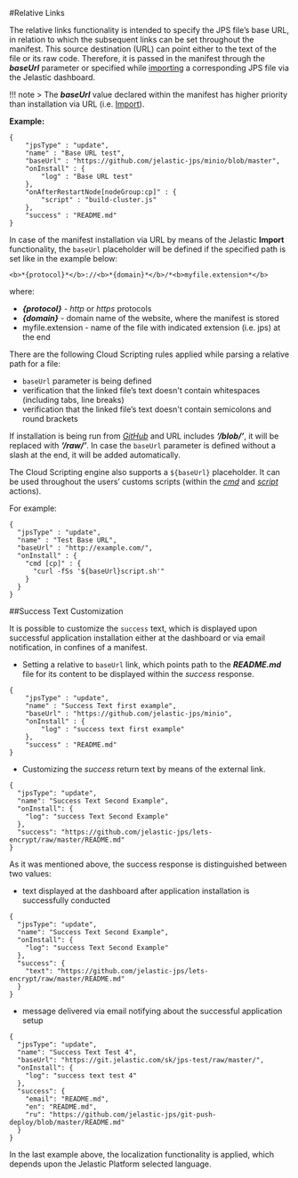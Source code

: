 #Relative Links

The relative links functionality is intended to specify the JPS file’s base URL, in relation to which the subsequent links can be set throughout the manifest. This source destination (URL) can point either to the text of the file or its raw code. Therefore, it is passed in the manifest through the <b>*baseUrl*</b> parameter or specified while <a href="https://docs.jelastic.com/environment-export-import" target="_blank">importing</a> a corresponding JPS file via the Jelastic dashboard.          

!!! note
    > The <b>*baseUrl*</b> value declared within the manifest has higher priority than installation via URL (i.e. <a href="https://docs.jelastic.com/environment-export-import" target="_blank">Import</a>).                

**Example:**
```
{
    "jpsType" : "update",
    "name" : "Base URL test",
    "baseUrl" : "https://github.com/jelastic-jps/minio/blob/master",
    "onInstall" : {
        "log" : "Base URL test"
    },
    "onAfterRestartNode[nodeGroup:cp]" : {
        "script" : "build-cluster.js"
    },
    "success" : "README.md"
}
```

In case of the manifest installation via URL by means of the Jelastic **Import** functionality, the `baseUrl` placeholder will be defined if the specified path is set like in the example below:      
  
```
<b>*{protocol}*</b>://<b>*{domain}*</b>/*<b>myfile.extension*</b>
```
where:                

- <b>*{protocol}*</b> - *http* or *https* protocols              
- <b>*{domain}*</b> - domain name of the website, where the manifest is stored                     
- myfile.extension - name of the file with indicated extension (i.e. jps) at the end                     

There are the following Cloud Scripting rules applied while parsing a relative path for a file:                         
  - `baseUrl` parameter is being defined                            
  - verification that the linked file’s text doesn't contain whitespaces (including tabs, line breaks)                                     
  - verification that the linked file’s text doesn't contain semicolons and round brackets                                  

If installation is being run from <a href="https://github.com/jelastic-jps" target="_blank">*GitHub*</a> and URL includes <b>*‘/blob/’*</b>, it will be replaced with <b>*‘/raw/’*</b>. In case the `baseUrl` parameter is defined without a slash at the end, it will be added automatically.              

 
The Cloud Scripting engine also supports a `${baseUrl}` placeholder. It can be used throughout the users’ customs scripts (within the [*cmd*](reference/actions/#cmd) and [*script*](reference/actions/#script) actions).              

For example:

```
{
  "jpsType" : "update",
  "name" : "Test Base URL",
  "baseUrl" : "http://example.com/",
  "onInstall" : {
    "cmd [cp]" : {
      "curl -fSs '${baseUrl}script.sh'"
    }
  }
}
```

##Success Text Customization

It is possible to customize the `success` text, which is displayed upon successful application installation either at the dashboard or via email notification, in confines of a manifest.         

- Setting a relative to `baseUrl` link, which points path to the <b>*README.md*</b> file for its content to be displayed within the *success* response.                  
```
{
    "jpsType" : "update",
    "name" : "Success Text first example",
    "baseUrl" : "https://github.com/jelastic-jps/minio",
    "onInstall" : {
        "log" : "success text first example"
    },
    "success" : "README.md"
}
```

- Customizing the *success* return text by means of the external link.                    
```
{
  "jpsType": "update",
  "name": "Success Text Second Example",
  "onInstall": {
    "log": "success Text Second Example"
  },
  "success": "https://github.com/jelastic-jps/lets-encrypt/raw/master/README.md"
}
```

As it was mentioned above, the success response is distinguished between two values:                        

 - text displayed at the dashboard after application installation is successfully conducted                       
 
```
{
  "jpsType": "update",
  "name": "Success Text Second Example",
  "onInstall": {
    "log": "success Text Second Example"
  },
  "success": {
    "text": "https://github.com/jelastic-jps/lets-encrypt/raw/master/README.md"
  }
}
```
 
 - message delivered via email notifying about the successful application setup                             
 
```
{
  "jpsType": "update",
  "name": "Success Text Test 4",
  "baseUrl": "https://git.jelastic.com/sk/jps-test/raw/master/",
  "onInstall": {
    "log": "success text test 4"
  },
  "success": {
    "email": "README.md",
    "en": "README.md",
    "ru": "https://github.com/jelastic-jps/git-push-deploy/blob/master/README.md"
  }
}
```

In the last example above, the localization functionality is applied, which depends upon the Jelastic Platform selected language.                        